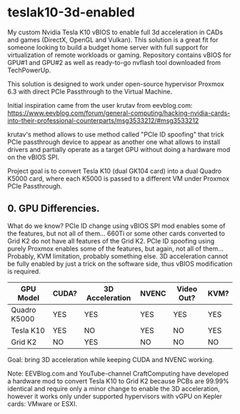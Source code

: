 # teslak10-3d-enabled
My custom Nvidia Tesla K10 vBIOS to enable full 3d acceleration in CADs and games (DirectX, OpenGL and Vulkan). This solution is a great fit for someone looking to build a budget home server with full support for virtualization of remote workloads or gaming. Repository contains vBIOS for GPU#1 and GPU#2 as well as ready-to-go nvflash tool downloaded from TechPowerUp.

This solution is designed to work under open-source hypervisor Proxmox 6.3 with direct PCIe Passthrough to the Virtual Machine. 

Initial inspiration came from the user krutav from eevblog.com:
https://www.eevblog.com/forum/general-computing/hacking-nvidia-cards-into-their-professional-counterparts/msg3533212/#msg3533212

krutav's method allows to use method called "PCIe ID spoofing" that trick PCIe passthrough device to appear as another one what allows to install drivers and partially operate as a target GPU without doing a hardware mod on the vBIOS SPI. 

Project goal is to convert Tesla K10 (dual GK104 card) into a dual Quadro K5000 card, where each K5000 is passed to a different VM under Proxmox PCIe Passthrough.

## 0. GPU Differencies.

What do we know?
PCIe ID change using vBIOS SPI mod enables some of the features, but not all of them... 660Ti or some other cards converted to Grid K2 do not have all features of the Grid K2.
PCIe ID spoofing using purely Proxmox enables some of the features, but again, not all of them... Probably, KVM limitation, probably something else. 3D acceleration cannot be fully enabled by just a trick on the software side, thus vBIOS modification is required.

GPU Model | CUDA? | 3D Acceleration | NVENC | Video Out? | KVM?
------------ | ------------- | ------------- | ------------- | ------------- | -------------
Quadro K5000 | YES | YES | YES | YES | YES
Tesla K10 | YES | NO  | YES | NO | YES
Grid K2 | NO  | YES | NO  | NO | NO

Goal: bring 3D acceleration while keeping CUDA and NVENC working.

Note: EEVBlog.com and YouTube-channel CraftComputing have developed a hardware mod to convert Tesla K10 to Grid K2 because PCBs are 99.99% identical and require only a minor change to enable the 3D acceleration, however it works only under supported hypervisors with vGPU on Kepler cards: VMware or ESXI.

